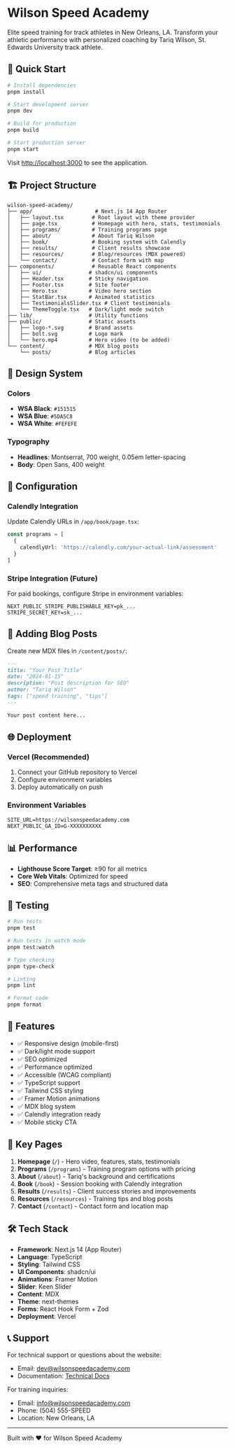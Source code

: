 # Wilson Speed Academy

Elite speed training for track athletes in New Orleans, LA. Transform your athletic performance with personalized coaching by Tariq Wilson, St. Edwards University track athlete.

## 🚀 Quick Start

```bash
# Install dependencies
pnpm install

# Start development server
pnpm dev

# Build for production
pnpm build

# Start production server
pnpm start
```

Visit [http://localhost:3000](http://localhost:3000) to see the application.

## 🏗️ Project Structure

```
wilson-speed-academy/
├── app/                    # Next.js 14 App Router
│   ├── layout.tsx         # Root layout with theme provider
│   ├── page.tsx           # Homepage with hero, stats, testimonials
│   ├── programs/          # Training programs page
│   ├── about/             # About Tariq Wilson
│   ├── book/              # Booking system with Calendly
│   ├── results/           # Client results showcase
│   ├── resources/         # Blog/resources (MDX powered)
│   └── contact/           # Contact form with map
├── components/            # Reusable React components
│   ├── ui/               # shadcn/ui components
│   ├── Header.tsx        # Sticky navigation
│   ├── Footer.tsx        # Site footer
│   ├── Hero.tsx          # Video hero section
│   ├── StatBar.tsx       # Animated statistics
│   ├── TestimonialsSlider.tsx # Client testimonials
│   └── ThemeToggle.tsx   # Dark/light mode switch
├── lib/                  # Utility functions
├── public/               # Static assets
│   ├── logo-*.svg        # Brand assets
│   ├── bolt.svg          # Logo mark
│   └── hero.mp4          # Hero video (to be added)
└── content/              # MDX blog posts
    └── posts/            # Blog articles
```

## 🎨 Design System

### Colors
- **WSA Black**: `#151515`
- **WSA Blue**: `#5DA5C8`
- **WSA White**: `#FEFEFE`

### Typography
- **Headlines**: Montserrat, 700 weight, 0.05em letter-spacing
- **Body**: Open Sans, 400 weight

## 🔧 Configuration

### Calendly Integration
Update Calendly URLs in `/app/book/page.tsx`:

```typescript
const programs = [
  {
    calendlyUrl: 'https://calendly.com/your-actual-link/assessment'
  }
]
```

### Stripe Integration (Future)
For paid bookings, configure Stripe in environment variables:

```env
NEXT_PUBLIC_STRIPE_PUBLISHABLE_KEY=pk_...
STRIPE_SECRET_KEY=sk_...
```

## 📝 Adding Blog Posts

Create new MDX files in `/content/posts/`:

```markdown
---
title: "Your Post Title"
date: "2024-01-15"
description: "Post description for SEO"
author: "Tariq Wilson"
tags: ["speed training", "tips"]
---

Your post content here...
```

## 🌐 Deployment

### Vercel (Recommended)
1. Connect your GitHub repository to Vercel
2. Configure environment variables
3. Deploy automatically on push

### Environment Variables
```env
SITE_URL=https://wilsonspeedacademy.com
NEXT_PUBLIC_GA_ID=G-XXXXXXXXXX
```

## 📊 Performance

- **Lighthouse Score Target**: ≥90 for all metrics
- **Core Web Vitals**: Optimized for speed
- **SEO**: Comprehensive meta tags and structured data

## 🧪 Testing

```bash
# Run tests
pnpm test

# Run tests in watch mode
pnpm test:watch

# Type checking
pnpm type-check

# Linting
pnpm lint

# Format code
pnpm format
```

## 📱 Features

- ✅ Responsive design (mobile-first)
- ✅ Dark/light mode support
- ✅ SEO optimized
- ✅ Performance optimized
- ✅ Accessible (WCAG compliant)
- ✅ TypeScript support
- ✅ Tailwind CSS styling
- ✅ Framer Motion animations
- ✅ MDX blog system
- ✅ Calendly integration ready
- ✅ Mobile sticky CTA

## 🎯 Key Pages

1. **Homepage** (`/`) - Hero video, features, stats, testimonials
2. **Programs** (`/programs`) - Training program options with pricing
3. **About** (`/about`) - Tariq's background and certifications
4. **Book** (`/book`) - Session booking with Calendly integration
5. **Results** (`/results`) - Client success stories and improvements
6. **Resources** (`/resources`) - Training tips and blog posts
7. **Contact** (`/contact`) - Contact form and location map

## 🛠️ Tech Stack

- **Framework**: Next.js 14 (App Router)
- **Language**: TypeScript
- **Styling**: Tailwind CSS
- **UI Components**: shadcn/ui
- **Animations**: Framer Motion
- **Slider**: Keen Slider
- **Content**: MDX
- **Theme**: next-themes
- **Forms**: React Hook Form + Zod
- **Deployment**: Vercel

## 📞 Support

For technical support or questions about the website:
- Email: dev@wilsonspeedacademy.com
- Documentation: [Technical Docs](docs/)

For training inquiries:
- Email: info@wilsonspeedacademy.com  
- Phone: (504) 555-SPEED
- Location: New Orleans, LA

---

Built with ❤️ for Wilson Speed Academy 